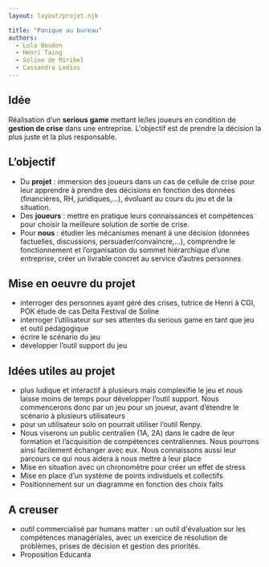 ```yaml
---
layout: layout/projet.njk

title: "Panique au bureau"
authors:
  - Lola Boudon
  - Henri Taing
  - Soline de Miribel
  - Cassandra Ledins
---
```


## Idée

Réalisation d’un **serious game** mettant le/les joueurs en condition de **gestion de crise** dans une entreprise. L'objectif est de prendre la décision la plus juste et la plus responsable.

## L’objectif

- Du **projet** : immersion des joueurs dans un cas de cellule de crise pour leur apprendre à prendre des décisions en fonction des données (financières, RH, juridiques,...), évoluant au cours du jeu et de la situation.
- Des **joueurs** : mettre en pratique leurs connaissances et compétences pour choisir la meilleure solution de sortie de crise.
- Pour **nous** : étudier les mécanismes menant à une décision (données factuelles, discussions, persuader/convaincre,...), comprendre le fonctionnement et l’organisation du sommet hiérarchique d’une entreprise, créer un livrable concret au service d’autres personnes

## Mise en oeuvre du projet

- interroger des personnes ayant géré des crises, tutrice de Henri à CGI, POK étude de cas Delta Festival de Soline
- interroger l’utilisateur sur ses attentes du serious game en tant que jeu et outil pédagogique
- écrire le scénario du jeu
- développer l’outil support du jeu

## Idées utiles au projet

- plus ludique et interactif à plusieurs mais complexifie le jeu et nous laisse moins de temps pour développer l’outil support. Nous commencerons donc par un jeu pour un joueur, avant d’étendre le scénario à plusieurs utilisateurs
- pour un utilisateur solo on pourrait utiliser l’outil Renpy.
- Nous viserons un public centralien (1A, 2A) dans le cadre de leur formation et l’acquisition de compétences centraliennes. Nous pourrons ainsi facilement échanger avec eux. Nous connaissons aussi leur parcours ce qui nous aidera à nous mettre à leur place
- Mise en situation avec un chronomètre pour créer un effet de stress
- Mise en place d’un système de points individuels et collectifs
- Positionnement sur un diagramme en fonction des choix faits

## A creuser

- outil commercialisé par humans matter : un outil d'évaluation sur les compétences managériales, avec un exercice de résolution de problèmes, prises de décision et gestion des priorités.
- Proposition Educanta
